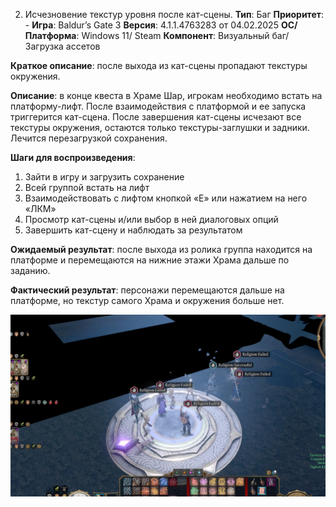 2. Исчезновение текстур уровня после кат-сцены.
**Тип**: Баг
**Приоритет**: -
**Игра**: Baldur’s Gate 3
**Версия**: 4.1.1.4763283 от 04.02.2025
**OC/ Платформа**: Windows 11/ Steam
**Компонент**: Визуальный баг/ Загрузка ассетов

**Краткое описание**: после выхода из кат-сцены пропадают текстуры окружения. 

**Описание**: в конце квеста в Храме Шар, игрокам необходимо встать на платформу-лифт. После взаимодействия с платформой и ее запуска триггерится кат-сцена. После завершения кат-сцены исчезают все текстуры окружения, остаются только текстуры-заглушки и задники. Лечится перезагрузкой сохранения. 

**Шаги для воспроизведения**:
1. Зайти в игру и загрузить сохранение
2. Всей группой встать на лифт
3. Взаимодействовать с лифтом кнопкой «Е» или нажатием на него «ЛКМ»
4. Просмотр кат-сцены и/или выбор в ней диалоговых опций
5. Завершить кат-сцену и наблюдать за результатом

**Ожидаемый результат**: после выхода из ролика группа находится на платформе и перемещаются на нижние этажи Храма дальше по заданию. 

**Фактический результат**: персонажи перемещаются дальше на платформе, но текстур самого Храма и окружения больше нет.

![Изображение к багу](./screenshots/bug2.png)
